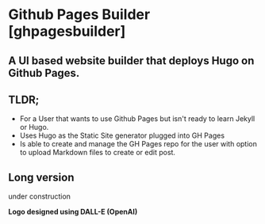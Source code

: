 # Github Pages Builder [ghpagesbuilder]
## A UI based website builder that deploys Hugo on Github Pages. 

## TLDR;
* For a User that wants to use Github Pages but isn't ready to learn Jekyll or Hugo. 
* Uses Hugo as the Static Site generator plugged into GH Pages
* Is able to create and manage the GH Pages repo for the user with option to upload Markdown files to create or edit post.

## Long version
 under construction

**Logo designed using DALL-E (OpenAI)**
